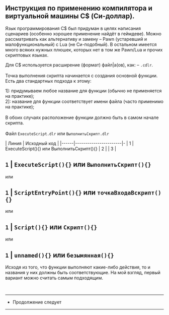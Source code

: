 Инструкция по применению компилятора и виртуальной машины C$ (Си-доллар).
-
Язык программирования С$ был придуман в целях написания сценариев (особенно хорошее применение найдёт в геймдеве).
Можно рассматривать как альтернативу и замену – Pawn (устаревший и малофункциональный) с Lua (не Си-подобный).
В остальном имеется много всяких нужных плюшек, которых нет в том же Pawn/Lua и прочих скриптовых языках.

Для C$ используется расширение (формат) файл|а(ов), как: – `.cdlr`.<br><br>
Точка выполнения скрипта начинается с создания основной функции. Есть два стандартных подхода к этому: <br>

1]: придумываем любое название для функции (обычно не применяется на практике);<br>
2]: название для функции соответствует имени файла (часто применимо на практике);<br>
<br>
В обоих случаях расположение функции должно быть в самом начале скрипта. <br><br>
Файл ``` ExecuteScript.dlr ``` или ``` ВыполнитьСкрипт.dlr ``` <br>

| Линия | Исходный код |
|------|-----------------------|-
| 1 | ExecuteScript(){} или ВыполнитьСкрипт(){}
| 2 | 
| 3 |

``` 1 ``` | ``` ExecuteScript(){} ``` или ``` ВыполнитьСкрипт(){} ```
-
или

``` 1 ``` | ``` ScriptEntryPoint(){} ``` или  ``` точкаВходаВскрипт(){} ```
-
или

``` 1 ``` | ``` Script(){} ``` или ``` Скрипт(){} ```
-
или

``` 1 ``` | ``` unnamed(){} ``` или ``` безымянная(){} ```
-
Исходя из того, что функции выполняют какие-либо действия, то и названия у них должны быть соответствующие. На мой взгляд, первый вариант можно считать самым подходящим.

<br>

---------------------
* Продолжение следует
---------------------
